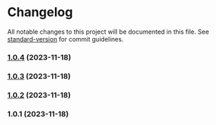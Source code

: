 # Changelog

All notable changes to this project will be documented in this file. See [standard-version](https://github.com/conventional-changelog/standard-version) for commit guidelines.

### [1.0.4](https://github.com/rkichenama/knots/compare/v1.0.3...v1.0.4) (2023-11-18)

### [1.0.3](https://github.com/rkichenama/knots/compare/v1.0.2...v1.0.3) (2023-11-18)

### [1.0.2](https://github.com/rkichenama/knots/compare/v1.0.1...v1.0.2) (2023-11-18)

### 1.0.1 (2023-11-18)

